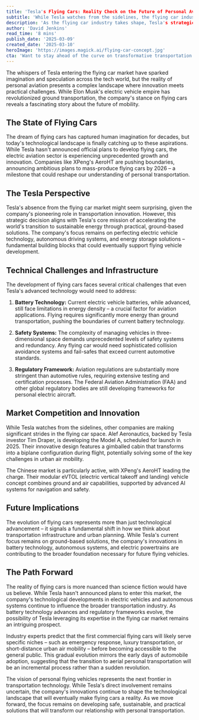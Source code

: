 ```yaml
---
title: 'Tesla's Flying Cars: Reality Check on the Future of Personal Aviation'
subtitle: 'While Tesla watches from the sidelines, the flying car industry takes shape'
description: 'As the flying car industry takes shape, Tesla's strategic focus on ground-based electric vehicles raises questions about the future of personal aviation. While competitors push forward with ambitious plans, technical challenges and regulatory hurdles remain significant obstacles in the path to widespread adoption of flying cars.'
author: 'David Jenkins'
read_time: '8 mins'
publish_date: '2025-03-09'
created_date: '2025-03-10'
heroImage: 'https://images.magick.ai/flying-car-concept.jpg'
cta: 'Want to stay ahead of the curve on transformative transportation technology? Follow us on LinkedIn for daily insights into the future of mobility.'
---
```


The whispers of Tesla entering the flying car market have sparked imagination and speculation across the tech world, but the reality of personal aviation presents a complex landscape where innovation meets practical challenges. While Elon Musk's electric vehicle empire has revolutionized ground transportation, the company's stance on flying cars reveals a fascinating story about the future of mobility.

## The State of Flying Cars

The dream of flying cars has captured human imagination for decades, but today's technological landscape is finally catching up to these aspirations. While Tesla hasn't announced official plans to develop flying cars, the electric aviation sector is experiencing unprecedented growth and innovation. Companies like XPeng's AeroHT are pushing boundaries, announcing ambitious plans to mass-produce flying cars by 2026 – a milestone that could reshape our understanding of personal transportation.

## The Tesla Perspective

Tesla's absence from the flying car market might seem surprising, given the company's pioneering role in transportation innovation. However, this strategic decision aligns with Tesla's core mission of accelerating the world's transition to sustainable energy through practical, ground-based solutions. The company's focus remains on perfecting electric vehicle technology, autonomous driving systems, and energy storage solutions – fundamental building blocks that could eventually support flying vehicle development.

## Technical Challenges and Infrastructure

The development of flying cars faces several critical challenges that even Tesla's advanced technology would need to address:

1. **Battery Technology:** Current electric vehicle batteries, while advanced, still face limitations in energy density – a crucial factor for aviation applications. Flying requires significantly more energy than ground transportation, pushing the boundaries of current battery technology.

2. **Safety Systems:** The complexity of managing vehicles in three-dimensional space demands unprecedented levels of safety systems and redundancy. Any flying car would need sophisticated collision avoidance systems and fail-safes that exceed current automotive standards.

3. **Regulatory Framework:** Aviation regulations are substantially more stringent than automotive rules, requiring extensive testing and certification processes. The Federal Aviation Administration (FAA) and other global regulatory bodies are still developing frameworks for personal electric aircraft.

## Market Competition and Innovation

While Tesla watches from the sidelines, other companies are making significant strides in the flying car space. Alef Aeronautics, backed by Tesla investor Tim Draper, is developing the Model A, scheduled for launch in 2025. Their innovative design features a gimballed cabin that transforms into a biplane configuration during flight, potentially solving some of the key challenges in urban air mobility.

The Chinese market is particularly active, with XPeng's AeroHT leading the charge. Their modular eVTOL (electric vertical takeoff and landing) vehicle concept combines ground and air capabilities, supported by advanced AI systems for navigation and safety.

## Future Implications

The evolution of flying cars represents more than just technological advancement – it signals a fundamental shift in how we think about transportation infrastructure and urban planning. While Tesla's current focus remains on ground-based solutions, the company's innovations in battery technology, autonomous systems, and electric powertrains are contributing to the broader foundation necessary for future flying vehicles.

## The Path Forward

The reality of flying cars is more nuanced than science fiction would have us believe. While Tesla hasn't announced plans to enter this market, the company's technological developments in electric vehicles and autonomous systems continue to influence the broader transportation industry. As battery technology advances and regulatory frameworks evolve, the possibility of Tesla leveraging its expertise in the flying car market remains an intriguing prospect.

Industry experts predict that the first commercial flying cars will likely serve specific niches – such as emergency response, luxury transportation, or short-distance urban air mobility – before becoming accessible to the general public. This gradual evolution mirrors the early days of automobile adoption, suggesting that the transition to aerial personal transportation will be an incremental process rather than a sudden revolution.

The vision of personal flying vehicles represents the next frontier in transportation technology. While Tesla's direct involvement remains uncertain, the company's innovations continue to shape the technological landscape that will eventually make flying cars a reality. As we move forward, the focus remains on developing safe, sustainable, and practical solutions that will transform our relationship with personal transportation.